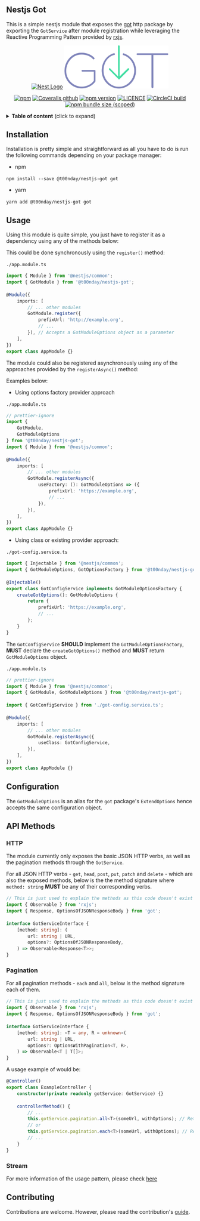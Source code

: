 ## Nestjs Got

This is a simple nestjs module that exposes the [got](https://www.npmjs.com/package/got) http package by exporting the `GotService` after module registration while leveraging the Reactive Programming Pattern provided by [rxjs](https://rxjs-dev.firebaseapp.com/guide/overview).

<p align="center">
  <a href="http://nestjs.com/" target="_blank"><img src="https://nestjs.com/img/logo-small.svg" width="120" alt="Nest Logo" /></a>
  <a href="https://www.npmjs.com/package/got" target="_blank"><img src="https://raw.githubusercontent.com/sindresorhus/got/HEAD/media/logo.svg" width="280" alt="Got Logo" /></a>
</p>

<p align='center'>
    <a href="https://www.npmjs.com/package/@t00nday/nestjs-got" target='_blank'><img alt="npm" src="https://img.shields.io/npm/dm/@t00nday/nestjs-got" alt="NPM Downloads"></a>
    <a href="https://coveralls.io/github/toondaey/nestjs-got" target="_blank" rel="noopener noreferrer"><img alt="Coveralls github" src="https://img.shields.io/coveralls/github/toondaey/nestjs-got"></a>
    <a href="https://www.npmjs.com/package/@t00nday/nestjs-got" target="_blank" rel="noopener noreferrer"><img alt="npm version" src="https://img.shields.io/npm/v/@t00nday/nestjs-got?color=%234CC61E&label=NPM&logo=NPM"></a>
    <a href="https://www.npmjs.com/package/@t00nday/nestjs-got" target="_blank" rel="noopener noreferrer"><img alt="LICENCE" src="https://img.shields.io/npm/l/@t00nday/nestjs-got"></a>
    <a href="https://circleci.com/gh/toondaey/nestjs-got" target="_blank" rel="noopener noreferrer"><img alt="CircleCI build" src="https://img.shields.io/circleci/build/gh/toondaey/nestjs-got/master"></a>
    <a href="https://www.npmjs.com/package/@t00nday/nestjs-got" target="_blank" rel="noopener noreferrer"><img alt="npm bundle size (scoped)" src="https://img.shields.io/bundlephobia/min/@t00nday/nestjs-got?color=#4CC61E"></a>
</p>

<details>
<summary><strong>Table of content</strong> (click to expand)</summary>

<!-- toc -->

-   [Installation](#installation)
-   [Usage](#usage)
-   [Configuration](#configuration)
-   [API Methods](#api-methods)
    <!-- toc -->
    -   [HTTP](#http)
    -   [Pagination](#pagination)
    -   [Stream](#stream)
        <!-- tocstop -->
-   [Contributing](#contributing)
    <!-- tocstop -->
    </details>

## Installation

Installation is pretty simple and straightforward as all you have to do is run the following commands depending on your package manager:

-   npm

`npm install --save @t00nday/nestjs-got got`

-   yarn

`yarn add @t00nday/nestjs-got got`

## Usage

Using this module is quite simple, you just have to register it as a dependency using any of the methods below:

This could be done synchronously using the `register()` method:

`./app.module.ts`

```ts
import { Module } from '@nestjs/common';
import { GotModule } from '@t00nday/nestjs-got';

@Module({
    imports: [
        // ... other modules
        GotModule.register({
            prefixUrl: 'http://example.org',
            // ...
        }), // Accepts a GotModuleOptions object as a parameter
    ],
})
export class AppModule {}
```

The module could also be registered asynchronously using any of the approaches provided by the `registerAsync()` method:

Examples below:

-   Using options factory provider approach

`./app.module.ts`

```ts
// prettier-ignore
import { 
    GotModule, 
    GotModuleOptions 
} from '@t00nday/nestjs-got';
import { Module } from '@nestjs/common';

@Module({
    imports: [
        // ... other modules
        GotModule.registerAsync({
            useFactory: (): GotModuleOptions => ({
                prefixUrl: 'https://example.org',
                // ...
            }),
        }),
    ],
})
export class AppModule {}
```

-   Using class or existing provider approach:

`./got-config.service.ts`

```ts
import { Injectable } from '@nestjs/common';
import { GotModuleOptions, GotOptionsFactory } from '@t00nday/nestjs-got';

@Injectable()
export class GotConfigService implements GotModuleOptionsFactory {
    createGotOptions(): GotModuleOptions {
        return {
            prefixUrl: 'https://example.org',
            // ...
        };
    }
}
```

The `GotConfigService` **SHOULD** implement the `GotModuleOptionsFactory`, **MUST** declare the `createGotOptions()` method and **MUST** return `GotModuleOptions` object.

`./app.module.ts`

```ts
// prettier-ignore
import { Module } from '@nestjs/common';
import { GotModule, GotModuleOptions } from '@t00nday/nestjs-got';

import { GotConfigService } from './got-config.service.ts';

@Module({
    imports: [
        // ... other modules
        GotModule.registerAsync({
            useClass: GotConfigService,
        }),
    ],
})
export class AppModule {}
```

## Configuration

The `GotModuleOptions` is an alias for the `got` package's `ExtendOptions` hence accepts the same configuration object.

## API Methods

### HTTP

The module currently only exposes the basic JSON HTTP verbs, as well as the pagination methods through the `GotService`.

For all JSON HTTP verbs - `get`, `head`, `post`, `put`, `patch` and `delete` - which are also the exposed methods, below is the the method signature where `method: string` **MUST** be any of their corresponding verbs.

```ts
// This is just used to explain the methods as this code doesn't exist in the package
import { Observable } from 'rxjs';
import { Response, OptionsOfJSONResponseBody } from 'got';

interface GotServiceInterface {
    [method: string]: (
        url: string | URL,
        options?: OptionsOfJSONResponseBody,
    ) => Observable<Response<T>>;
}
```

### Pagination

For all pagination methods - `each` and `all`, below is the method signature each of them.

```ts
// This is just used to explain the methods as this code doesn't exist in the package
import { Observable } from 'rxjs';
import { Response, OptionsOfJSONResponseBody } from 'got';

interface GotServiceInterface {
    [method: string]: <T = any, R = unknown>(
        url: string | URL,
        options?: OptionsWithPagination<T, R>,
    ) => Observable<T | T[]>;
}
```

A usage example of would be:

```ts
@Controller()
export class ExampleController {
    constructor(private readonly gotService: GotService) {}

    controllerMethod() {
        // ...
        this.gotService.pagination.all<T>(someUrl, withOptions); // Returns Observable<T[]>
        // or
        this.gotService.pagination.each<T>(someUrl, withOptions); // Returns Observable<T>
        // ...
    }
}
```

### Stream

For more information of the usage pattern, please check [here](https://www.npmjs.com/package/got#pagination-1)

## Contributing

Contributions are welcome. However, please read the contribution's [guide](./CONTRIBUTING.md).
